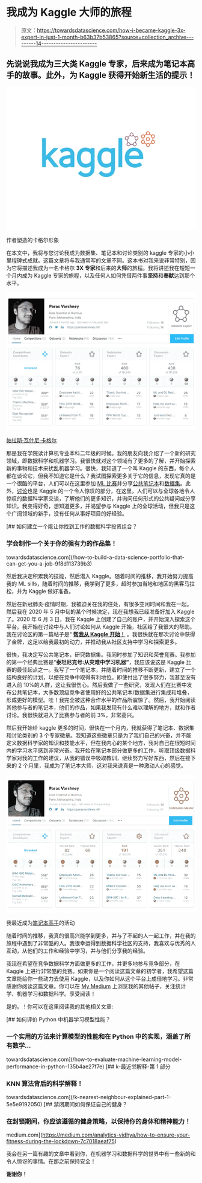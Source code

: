 # 我成为 Kaggle 大师的旅程

> 原文：<https://towardsdatascience.com/how-i-became-kaggle-3x-expert-in-just-1-month-b63b37b53865?source=collection_archive---------14----------------------->

## 先说说我成为三大类 Kaggle 专家，后来成为笔记本高手的故事。此外，为 Kaggle 获得开始新生活的提示！

![](img/f7fa08e5e1016f29671238f8fa6815c7.png)

作者塑造的卡格尔形象

在本文中，我将与您讨论我成为数据集、笔记本和讨论类别的 kaggle 专家的小小里程碑式成就。这篇文章将与我通常写的文章不同。这本书对我来说非常特别，因为它将描述我成为一名卡格尔 **3X 专家**和后来的**大师**的旅程。我将讲述我在短短一个月内成为 Kaggle 专家的旅程，以及任何人如何凭借两件事**坚持**和**奉献**达到那个水平。

![](img/5920e7674cd221954f142842d7bb064e.png)

[帕拉斯·瓦什尼·卡格尔](https://www.kaggle.com/blurredmachine)

那是我在学院读计算机专业本科二年级的时候。我的朋友向我介绍了一个新的研究领域，即数据科学和机器学习。我很快就对这个领域有了更多的了解，并开始探索新的事物和技术来扰乱机器学习。很快，我知道了一个叫 Kaggle 的东西，每个人都在谈论它，但我不知道它是什么？我试图探索更多关于它的信息，发现它真的是一个很酷的平台，人们可以在这里参加 [ML 比赛](https://www.kaggle.com/competitions)并分享[公共笔记本](https://www.kaggle.com/notebooks)和[数据集](https://www.kaggle.com/datasets)。此外，[讨论](https://www.kaggle.com/discussion)也是 Kaggle 的一个令人惊叹的部分，在这里，人们可以与全球各地令人惊叹的数据科学家交谈，了解他们的更多知识，并询问任何形式的公共疑问或分享知识。我变得好奇，想知道更多，并渴望参与 Kaggle 上的全球活动，但我只是这个广阔领域的新手，没有任何从事好项目的好经验。

[](/how-to-build-a-data-science-portfolio-that-can-get-you-a-job-9f8d113739b3) [## 如何建立一个能让你找到工作的数据科学投资组合？

### 学会制作一个关于你的强有力的作品集！

towardsdatascience.com](/how-to-build-a-data-science-portfolio-that-can-get-you-a-job-9f8d113739b3) 

然后我决定积累我的技能，然后潜入 Kaggle。随着时间的推移，我开始努力提高我的 ML sills，随着时间的推移，我学到了更多，超时参加当地和地区的黑客马拉松，并为 Kaggle 做好准备。

然后在新冠肺炎·疫情时期，我被迫关在我的住处，有很多空闲时间和我在一起。然后我在 2020 年 5 月中旬的某个时候决定，现在我想我已经准备好加入 Kaggle 了。2020 年 6 月 3 日，我在 Kaggle 上创建了自己的账户，并开始深入探索这个平台。我开始在讨论中与人们讨论如何从 Kaggle 开始，社区给了我很大的帮助。我在讨论区的第一篇帖子是“ [**帮我从 Kaggle 开始！**](https://www.kaggle.com/getting-started/155779) 。我很快就在那次讨论中获得了金牌，这足以给我最初的动力，并推动我从社区支持中学习和探索更多。

很快，我决定写公共笔记本，研究数据集。我同时参加了知识和荣誉竞赛。我参加的第一个经典比赛是“**泰坦尼克号:从灾难中学习机器”**，我应该说这是 Kaggle 比赛的最佳起点之一。我写了一个笔记本，并随着时间的推移不断更新，建立了一个结构良好的计划，以便在竞争中取得有利地位。即使付出了很多努力，我甚至没有进入前 10%的人群，这让我很伤心。然后我做了一些研究，发现人们在比赛中发布公共笔记本，大多数顶级竞争者使用好的公共笔记本/数据集进行集成和堆叠，形成更好的模型。哇！我完全被这种合作水平的作品所震惊了。然后，我开始阅读其他参与者的笔记本，他们的作品，如果我发现有什么难以理解的地方，就和作者讨论。我很快就进入了比赛参与者的前 3%，非常高兴。

然后我开始给 kaggle 更多的时间，很快在一个月内，我就获得了笔记本、数据集和讨论类别的 3 个专家徽章。我知道这些徽章只是为了我们自己的兴奋，并不能定义数据科学家的知识和技能水平，但在我内心的某个地方，我对自己在很短时间内的学习水平感到非常兴奋。我开始在笔记本部分做更多的工作，听取顶级数据科学家对我的工作的建议，从我的错误中吸取教训，继续努力写好东西，然后在接下来的 2 个月里，我成为了笔记本大师，这对我来说真是一种激动人心的感觉。

![](img/5f3fc66fea55f5c320e42f835918fbb2.png)

我最近成为[笔记本高手](https://www.kaggle.com/blurredmachine)的活动

随着时间的推移，我真的很高兴能学到更多，并与了不起的人一起工作，并在我的旅程中遇到了非常酷的人。我很幸运得到数据科学社区的支持，我喜欢与优秀的人互动，从他们的工作和经验中学习，并与他们分享我的经验。

我现在希望在竞争数据科学方面做更多的工作，并更多地参与竞争部分，在 Kaggle 上进行非常酷的竞赛。如果你是一个阅读这篇文章的初学者，我希望这篇文章能给你一些动力去使用 Kaggle，以及你如何从这个平台上成倍地学习。非常感谢你阅读这篇文章。你可以在 [My Medium](https://medium.com/@blurred-machine) 上浏览我的其他帖子，关注统计学、机器学习和数据科学。享受阅读！

是的。！你可以在这里阅读我的其他相关文章:

[](/how-to-evaluate-machine-learning-model-performance-in-python-135b4ae27f7e) [## 如何评价 Python 中机器学习模型性能？

### 一个实用的方法来计算模型的性能和在 Python 中的实现，涵盖了所有数学…

towardsdatascience.com](/how-to-evaluate-machine-learning-model-performance-in-python-135b4ae27f7e) [](/k-nearest-neighbour-explained-part-1-5e5e9192050) [## k-最近邻解释-第 1 部分

### KNN 算法背后的科学解释！

towardsdatascience.com](/k-nearest-neighbour-explained-part-1-5e5e9192050) [](https://medium.com/analytics-vidhya/how-to-ensure-your-fitness-during-the-lockdown-7c7018aeaf75) [## 禁闭期间如何保证自己的健身？

### 在封锁期间，你应该遵循的健身策略，以保持你的身体和精神能力！

medium.com](https://medium.com/analytics-vidhya/how-to-ensure-your-fitness-during-the-lockdown-7c7018aeaf75) 

我会在另一篇有趣的文章中看到你，在机器学习和数据科学的世界中有一些新的和令人惊讶的事情。在那之前保持安全！

**谢谢你！**